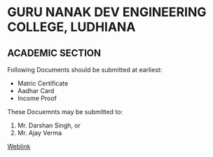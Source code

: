 # GURU NANAK DEV ENGINEERING COLLEGE, LUDHIANA
## ACADEMIC SECTION

Following Documents should be submitted at earliest:
- Matric Certificate
- Aadhar Card
- Income Proof

These Docuemnts may be submitted to:
1. Mr. Darshan Singh, or
2. Mr. Ajay Verma

[Weblink](http://gdy.club/t5)
